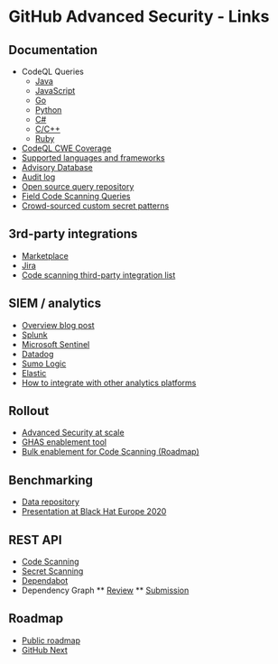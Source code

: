 # GitHub Advanced Security - Links

## Documentation

* CodeQL Queries
  * [Java](https://codeql.github.com/codeql-query-help/java/)
  * [JavaScript](https://codeql.github.com/codeql-query-help/javascript/#)
  * [Go](https://codeql.github.com/codeql-query-help/go/)
  * [Python](https://codeql.github.com/codeql-query-help/python/)
  * [C#](https://codeql.github.com/codeql-query-help/csharp/)
  * [C/C++](https://codeql.github.com/codeql-query-help/cpp/)
  * [Ruby](https://codeql.github.com/codeql-query-help/ruby/)
* [CodeQL CWE Coverage](https://codeql.github.com/codeql-query-help/codeql-cwe-coverage/)
* [Supported languages and frameworks](https://codeql.github.com/docs/codeql-overview/supported-languages-and-frameworks/)
* [Advisory Database](https://github.com/advisories)
* [Audit log](https://docs.github.com/en/enterprise-cloud@latest/organizations/keeping-your-organization-secure/managing-security-settings-for-your-organization/reviewing-the-audit-log-for-your-organization)
* [Open source query repository](https://github.com/github/codeql)
* [Field Code Scanning Queries](https://github.com/advanced-security/codeql-queries)
* [Crowd-sourced custom secret patterns](https://github.com/advanced-security/secret-scanning-custom-patterns)


## 3rd-party integrations
* [Marketplace](https://github.com/marketplace?category=security&type=actions)
* [Jira](https://github.com/github/ghas-jira-integration)
* [Code scanning third-party integration list](https://github.com/github/advanced-security-field/blob/main/GitHub%20Advanced%20Security/Product%20Readiness/Technical%20Knowledge/Implementation/ghas-code-scanning-integrations-full.md)


## SIEM / analytics
* [Overview blog post](https://github.blog/2022-10-13-introducing-github-advanced-security-siem-integrations-for-security-professionals/)
* [Splunk](https://splunkbase.splunk.com/app/5596)
* [Microsoft Sentinel](https://azuremarketplace.microsoft.com/en-us/marketplace/apps/microsoftcorporation1622712991604.sentinel4github?tab=overview)
* [Datadog](https://www.datadoghq.com/blog/github-source-code-integration/)
* [Sumo Logic](https://www.sumologic.com/application/github/)
* [Elastic](https://docs.elastic.co/integrations/github)
* [How to integrate with other analytics platforms](https://resources.github.com/security/integrating-github-advanced-security-with-third-party-platforms/)


## Rollout
* [Advanced Security at scale](https://docs.github.com/en/enterprise-cloud@latest/code-security/adopting-github-advanced-security-at-scale)
* [GHAS enablement tool](https://github.com/NickLiffen/ghas-enablement)
* [Bulk enablement for Code Scanning (Roadmap)](https://github.com/github/roadmap/issues/441)


## Benchmarking
* [Data repository](https://github.com/ossf-cve-benchmark/ossf-cve-benchmark)
* [Presentation at Black Hat Europe 2020](https://www.youtube.com/watch?v=8AleiqQetug)


## REST API
* [Code Scanning](https://docs.github.com/en/enterprise-cloud@latest/rest/code-scanning)
* [Secret Scanning](https://docs.github.com/en/enterprise-cloud@latest/rest/secret-scanning)
* [Dependabot](https://docs.github.com/en/enterprise-cloud@latest/rest/dependabot/alerts)
* Dependency Graph
  ** [Review](https://docs.github.com/en/enterprise-cloud@latest/rest/dependency-graph/dependency-review)
  ** [Submission](https://docs.github.com/en/enterprise-cloud@latest/rest/dependency-graph/dependency-submission)

## Roadmap
* [Public roadmap](https://github.com/orgs/github/projects/4247/)
* [GitHub Next](https://githubnext.com/)
